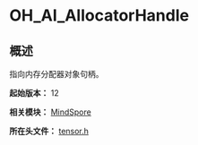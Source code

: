# OH_AI_AllocatorHandle
<!--Kit_MindSpore Lite Kit--><!--System_AI-->

## 概述

指向内存分配器对象句柄。

**起始版本：** 12

**相关模块：** [MindSpore](capi-mindspore.md)

**所在头文件：** [tensor.h](capi-tensor-h.md)